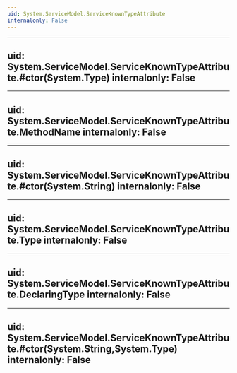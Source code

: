```yaml
---
uid: System.ServiceModel.ServiceKnownTypeAttribute
internalonly: False
---
```


---
uid: System.ServiceModel.ServiceKnownTypeAttribute.#ctor(System.Type)
internalonly: False
---

---
uid: System.ServiceModel.ServiceKnownTypeAttribute.MethodName
internalonly: False
---

---
uid: System.ServiceModel.ServiceKnownTypeAttribute.#ctor(System.String)
internalonly: False
---

---
uid: System.ServiceModel.ServiceKnownTypeAttribute.Type
internalonly: False
---

---
uid: System.ServiceModel.ServiceKnownTypeAttribute.DeclaringType
internalonly: False
---

---
uid: System.ServiceModel.ServiceKnownTypeAttribute.#ctor(System.String,System.Type)
internalonly: False
---
